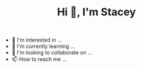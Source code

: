 <h1 align="center">Hi 👋, I'm Stacey</h1>
<br>
<ul>
 <li>👀 I'm interested in ...</li>
 <li>🌱 I'm currently learning ...</li>
 <li>💞️ I'm looking to collaborate on ...</li>
 <li>📫 How to reach me ...</li>
</ul>
<!-- <div align="center"> 

 [![Stacey's GitHub stats](https://github-readme-stats.vercel.app/api?username=bamvans&count_private=true&show_icons=true&theme=radical)](https://github.com/anuraghazra/github-readme-stats)
<br>
[![Top Langs](https://github-readme-stats.vercel.app/api/top-langs/?username=bamvans&layout=compact)](https://github.com/anuraghazra/github-readme-stats)
<br>
 ![Metrics](https://metrics.lecoq.io/bamvans?template=classic&config.timezone=Africa%2FJohannesburg)

</div>
 -->
